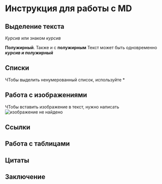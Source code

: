 # Инструкция для работы с MD
## Выделение текста

*Курсив* или знаком _курсив_

**Полужирный**. Также и с __полужирным__
Текст может быть одновременно *__курсив и полужирный__*

## Списки
ЧТобы выделить ненумерованный список, используйте *
## Работа с изображениями

ЧТобы вставить изображение в текст, нужно написать ![изображение не найдено](%D1%80%D0%B8%D1%81%D1%83%D0%BD%D0%BE%D0%BA.png)
## Ссылки
## Работа с таблицами
## Цитаты
## Заключение